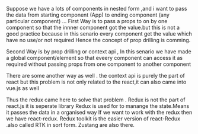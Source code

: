 Suppose we have a lots of components in nested form ,and i want to pass the data from starting component (App) to ending component (any particular component) ...
First Way is to pass a props to on by one component so that the innner component got the value.but this is not a good practice because in this senario every component get the value which have no use/or not required Hence the concept of prop drilling is comming.

Second Way is by prop drilling or context api , In this senario we have made a global component/element so that eveery component can access it as required without passing props from one component to another component

There are some another way as well . the context api is purely the part of react but this problem is not only related to the react,it can also came into vue.js as well

Thus the redux came here to solve that problem .
Redux is not the part of react.js it is seperate library
Redux is used for to manange the state.Means it passes the data in a organised way
If we want to work with the redux then we have react-redux.
Redux toolkit is the easier version of react-Redux .also called RTK in sort form.
Zustang are also there.
